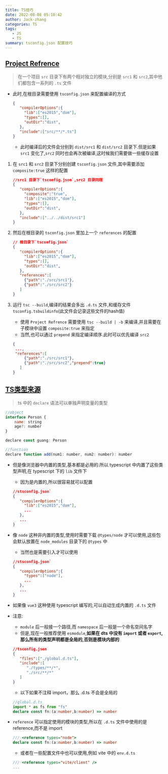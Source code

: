 ```yaml
---
title: TS技巧
date: 2022-08-08 05:10:42
author: Jack-zhang
categories: TS
tags:
   - JS
   - TS
summary: tsconfig.json 配置技巧
---
```


## [Project Refrence](https://zhuanlan.zhihu.com/p/550953856)

>在一个项目 `src` 目录下有两个相对独立的模块,分别是 `src1` 和 `src2`,其中他们都包含一系列的 `.ts` 文件

* 此时,在根目录需要使用 `tsconfig.json` 来配置编译的方式

   ```json
   {
      "compilerOptions":{
        "lib":["es2015","dom"],
        "types":[],
        "outDir":"dist",
      },
      "include":["src/**/*.ts"]
   }
   ```

  * 此时编译后的文件会分别到 `dist/src1` 和 `dist/src2` 目录下.但是如果 `src1` 变化了,`src2` 同时也会再次被编译,这时候我们需要做一些缓存设置

1. 在 `src1` 和 `src2` 目录下分别创建 `tsconfig.json` 文件,其中需要添加 `composite:true` 这样的配置

   ```json
   //src1 目录下`tsconfig.json`,src2 目录同理
   {
      "compilerOptions":{
        "composite":"true",
        "lib":["es2015","dom"],
        "types":[],
        "outDir":"dist",
      },
      "include":["../../dist/src1"]
   }
   ```

2. 然后在根目录的 `tsconfig.json` 里加上一个 `references` 的配置

   ```json
   // 根目录下`tsconfig.json`
   {
      "compilerOptions":{
        "lib":["es2015","dom"],
        "types":[],
        "outDir":"dist",
      },
      "references":[
        {"path":"./src/src1"},
        {"path":"./src/src2"}
      ]
   }
   ```

3. 运行 `tsc --build`,编译的结果会多出 `.d.ts` 文件,和缓存文件 `tsconfig.tsbuildinfo`(此文件会记录这些文件的hash值)
   * 使用 `Project Refrence` 需要使用 `tsc --build | -b` 来编译,并且需要在子模块中设置 `composite:true` 来指定
   * 当然,也可以通过 `prepend` 来指定编译顺序.此时可以优先编译 `src2`

   ```json
   {
    ...,
    "references":[
        {"path":"./src/src1"},
        {"path":"./src/src2","prepend":true}
      ]
   }
   ```

## [TS类型来源](https://zhuanlan.zhihu.com/p/531084864)

> ts 中的 `declare` 语法可以单独声明变量的类型

   ```js
   //object
   interface Person {
       name: string
       age?: number
   }
   
   declare const guang: Person
   
   //function
   declare function add(num1: number, num2: number): number
   ```
  
* 但是像浏览器中内置的类型,基本都是必用的.所以 typescript 中内置了这些类型声明,在 typescript 下的 `lib` 文件下
  * 因为是内置的,所以很容易就可以配置

   ```json
   //stsconfig.json`
   {
      "compilerOptions":{
        "lib":["es2015","dom"],
        ...
      },
      ...
   }
   ```

* 像 `node` 这种非内置的类型,使用时需要下载 `@types/node` 才可以使用,这些包会默认放置在 `node_modules` 目录下的 `@types` 中
  * 当然也是需要引入才可以使用

   ```json
   //stsconfig.json`
   {
      "compilerOptions":{
        "types":["node"],
        ...
      },
      ...
   }
   ```

* 如果像 `vue3` 这种使用 typescript 编写的,可以自动生成内置的 `.d.ts` 文件

* 注意:
  * `module` 后一般接一个路径,而 `namespace` 后一般是一个命名空间名字
  * 但是,现在一般推荐使用 `esmodule`,**如果在 dts 中没有 `import` 或者 `export`,那么所有的类型声明都是全局的,否则是模块内部的**

   ```json
   //tsconfig.json
   {
      "files":["./global.d.ts"],
      "include":[
         "./types/**/*",
         "./src/**/*"
      ]
   }
   ```

  * 以下如果不注释 import，那么 .d.ts 不会是全局的

   ```ts
   //global.d.ts
   import * as fs from "fs"
   declare const fn:(a:number,b:number) => number
   ```

* `reference` 可以指定使用的模块的类型,所以在 `.d.ts` 文件中使用的是 reference,而不是 import

   ```ts
   /// <reference types="node">
   declare const fn:(a:number,b:number) => number
   ```

  * 或者在一些配置文件中也可以使用,例如 vite 中的 `env.d.ts`

   ```ts
   /// <reference types="vite/client" />
   ...
   ```